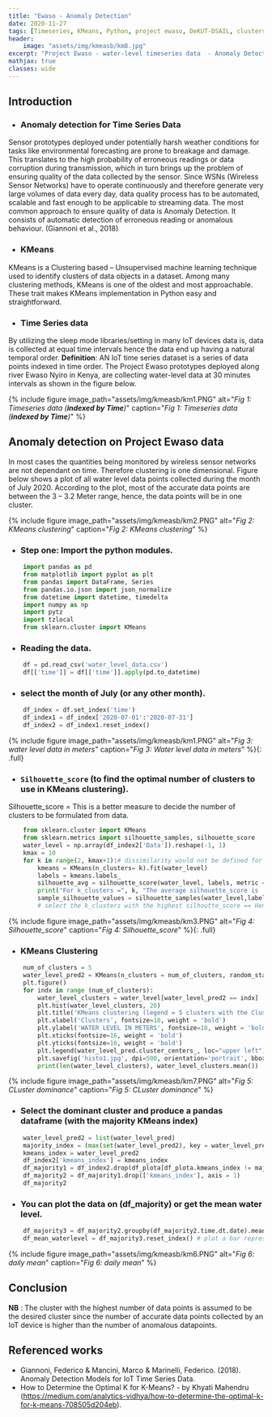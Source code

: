 ```yaml
---
title: "Ewaso - Anomaly Detection"
date: 2020-11-27
tags: [Timeseries, KMeans, Python, project ewaso, DeKUT-DSAIL, clusters, anomalies]
header:
    image: "assets/img/kmeasb/km8.jpg"
excerpt: "Project Ewaso - water-level timeseries data  - Anomaly Detection using Kmeans"
mathjax: true
classes: wide
---
```

## Introduction
- ### Anomaly detection for Time Series Data
Sensor prototypes deployed under potentially harsh weather conditions for tasks like environmental forecasting are prone to breakage and damage. This translates to the high probability of erroneous readings or data corruption during transmission, which in turn brings up the problem of ensuring quality of the data collected by the sensor. Since WSNs (Wireless Sensor Networks) have to operate continuously and therefore generate very large volumes of data every day, data quality process has to be automated, scalable and fast enough to be applicable to streaming data. The most common approach to ensure quality of data is Anomaly Detection. It consists of automatic detection of erroneous reading or anomalous behaviour. (Giannoni et al., 2018)   
- ### KMeans
KMeans is a Clustering based – Unsupervised machine learning technique used to identify clusters of data objects in a dataset. Among many clustering methods, KMeans is one of the oldest and most approachable. These trait makes KMeans implementation in Python easy and straightforward.
- ### Time Series data
By utilizing the sleep mode libraries/setting in many IoT devices data is, data is collected at equal time intervals hence the data end up having a natural temporal order. **Definition**: AN IoT time series dataset is a series of data points indexed in time order. The Project Ewaso prototypes deployed along river Ewaso Nyiro in Kenya, are collecting water-level data at 30 minutes intervals as shown in the figure below.

{% include figure image_path="assets/img/kmeasb/km1.PNG" alt="*Fig 1: Timeseries data (**indexed by Time**)*" caption="*Fig 1: Timeseries data (**indexed by Time**)*" %}

## Anomaly detection on Project Ewaso data
In most cases the quantities being monitored by wireless sensor networks are not dependant on time. Therefore clustering is one dimensional. Figure below shows a plot of all water level data points collected during the month of July 2020. According to the plot, most of the accurate data points are between the 3 – 3.2 Meter range, hence, the data points will be in one cluster. 

{% include figure image_path="assets/img/kmeasb/km2.PNG" alt="*Fig 2: KMeans clustering*" caption="*Fig 2: KMeans clustering*" %}
- ### Step one: Import the python modules. 
```python
    import pandas as pd
    from matplotlib import pyplot as plt
    from pandas import DataFrame, Series
    from pandas.io.json import json_normalize
    from datetime import datetime, timedelta
    import numpy as np 
    import pytz
    import tzlocal
    from sklearn.cluster import KMeans
```
- ### Reading the data.
```python
    df = pd.read_csv('water_level_data.csv')
    df[['time']] = df[['time']].apply(pd.to_datetime)
```
- ### select the month of July (or any other month).
```python
    df_index = df.set_index('time')
    df_index1 = df_index['2020-07-01':'2020-07-31']
    df_index2 = df_index1.reset_index()
```
{% include figure image_path="assets/img/kmeasb/km1.PNG" alt="*Fig 3: water level data in meters*" caption="*Fig 3: Water level data in meters*" %}{: .full}

- ### `Silhouette_score` (to find the optimal number of clusters to use in  KMeans clustering).
Silhouette_score = This is a better measure to decide the number of clusters to be formulated from data.
```python
    from sklearn.cluster import KMeans
    from sklearn.metrics import silhouette_samples, silhouette_score
    water_level = np.array(df_index2['Data']).reshape(-1, 1)
    kmax = 10
    for k in range(2, kmax+1):# dissimilarity would not be defined for a single cluster, thus, minimum number of clusters should be 2
        kmeans = KMeans(n_clusters= k).fit(water_level)
        labels = kmeans.labels_
        silhouette_avg = silhouette_score(water_level, labels, metric = 'euclidean') # euclidean distance from the centre
        print("For k_clusters =", k, "The average silhouette_score is :", silhouette_avg)
        sample_silhouette_values = silhouette_samples(water_level,labels)
        # select the k_clusters with the highest silhoutte_score == Hence k = 5
```
{% include figure image_path="assets/img/kmeasb/km3.PNG" alt="*Fig 4: Silhouette_score*" caption="*Fig 4: Silhouette_score*" %}{: .full}

- ### KMeans Clustering
```python
    num_of_clusters = 5
    water_level_pred2 = KMeans(n_clusters = num_of_clusters, random_state = 123).fit_predict(water_level)
    plt.figure()
    for indx in range (num_of_clusters):
        water_level_clusters = water_level[water_level_pred2 == indx]
        plt.hist(water_level_clusters, 20)
        plt.title('KMeans clustering (legend = 5 clusters with the Cluster Means) of WATER LEVEL data collected from 01 July 2020 - 31 July 2020', fontsize=18, weight = 'bold')
        plt.xlabel('Clusters', fontsize=18, weight = 'bold')
        plt.ylabel('WATER LEVEL IN METERS', fontsize=18, weight = 'bold')
        plt.xticks(fontsize=16, weight = 'bold')
        plt.yticks(fontsize=16, weight = 'bold')
        plt.legend(water_level_pred.cluster_centers_, loc="upper left")
        plt.savefig('histo1.jpg', dpi=500, orientation='portrait', bbox_inches='tight', facecolor='w',edgecolor='b',)
        print(len(water_level_clusters), water_level_clusters.mean())
```
{% include figure image_path="assets/img/kmeasb/km7.PNG" alt="*Fig 5: CLuster dominance*" caption="*Fig 5: CLuster dominance*" %}

- ### Select the dominant cluster and produce a pandas dataframe (with the majority KMeans index)
```python
    water_level_pred2 = list(water_level_pred)
    majority_index = (max(set(water_level_pred2), key = water_level_pred2.count))
    kmeans_index = water_level_pred2
    df_index2['kmeans_index'] = kmeans_index
    df_majority1 = df_index2.drop(df_plota[df_plota.kmeans_index != majority_index].index)
    df_majority2 = df_majority1.drop(['kmeans_index'], axis = 1)
    df_majority2
```
- ### You can plot the data on (df_majority) or get the mean water level.
```python
    df_majority3 = df_majority2.groupby(df_majority2.time.dt.date).mean()
    df_mean_waterlevel = df_majority3.reset_index() # plot a bar representing the mean for each day of the month.
```
{% include figure image_path="assets/img/kmeasb/km6.PNG" alt="*Fig 6: daily mean*" caption="*Fig 6: daily mean*" %}

## Conclusion
**NB** : The cluster with the highest number of data points is assumed to be the desired cluster since the number of accurate data points collected by an IoT device is higher than the number of anomalous datapoints.

## Referenced works
- Giannoni, Federico & Mancini, Marco & Marinelli, Federico. (2018). Anomaly Detection Models for IoT Time Series Data.
- How to Determine the Optimal K for K-Means? -  by Khyati Mahendru (https://medium.com/analytics-vidhya/how-to-determine-the-optimal-k-for-k-means-708505d204eb).